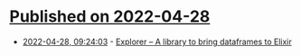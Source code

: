 # [Published on 2022-04-28](index.md)

* [2022-04-28, 09:24:03](https://news.ycombinator.com/item?id=31190376) - [Explorer – A library to bring dataframes to Elixir](https://www.cigrainger.com/posts/introducing-explorer/)
